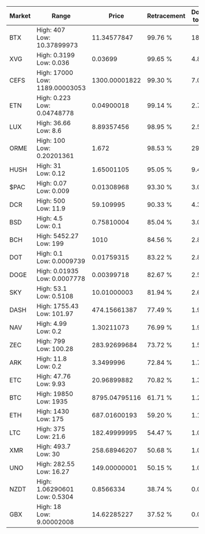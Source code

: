 | Market | Range | Price| Retracement | Doubles to 50% |
| --- | --- | --- | --- | --- |
| BTX | High: 407<br />Low: 10.37899973 | 11.34577847 | 99.76 % | 18.39 |
| XVG | High: 0.3199<br />Low: 0.036 | 0.03699 | 99.65 % | 4.81 |
| CEFS | High: 17000<br />Low: 1189.00003053 | 1300.00001822 | 99.30 % | 7.00 |
| ETN | High: 0.223<br />Low: 0.04748778 | 0.04900018 | 99.14 % | 2.76 |
| LUX | High: 36.66<br />Low: 8.6 | 8.89357456 | 98.95 % | 2.54 |
| ORME | High: 100<br />Low: 0.20201361 | 1.672 | 98.53 % | 29.96 |
| HUSH | High: 31<br />Low: 0.12 | 1.65001105 | 95.05 % | 9.43 |
| $PAC | High: 0.07<br />Low: 0.009 | 0.01308968 | 93.30 % | 3.02 |
| DCR | High: 500<br />Low: 11.9 | 59.109995 | 90.33 % | 4.33 |
| BSD | High: 4.5<br />Low: 0.1 | 0.75810004 | 85.04 % | 3.03 |
| BCH | High: 5452.27<br />Low: 199 | 1010 | 84.56 % | 2.80 |
| DOT | High: 0.1<br />Low: 0.0009739 | 0.01759315 | 83.22 % | 2.87 |
| DOGE | High: 0.01935<br />Low: 0.0007778 | 0.00399718 | 82.67 % | 2.52 |
| SKY | High: 53.1<br />Low: 0.5108 | 10.01000003 | 81.94 % | 2.68 |
| DASH | High: 1755.43<br />Low: 101.97 | 474.15661387 | 77.49 % | 1.96 |
| NAV | High: 4.99<br />Low: 0.2 | 1.30211073 | 76.99 % | 1.99 |
| ZEC | High: 799<br />Low: 100.28 | 283.92699684 | 73.72 % | 1.58 |
| ARK | High: 11.8<br />Low: 0.2 | 3.3499996 | 72.84 % | 1.79 |
| ETC | High: 47.76<br />Low: 9.93 | 20.96899882 | 70.82 % | 1.38 |
| BTC | High: 19850<br />Low: 1935 | 8795.04795116 | 61.71 % | 1.24 |
| ETH | High: 1430<br />Low: 175 | 687.01600193 | 59.20 % | 1.17 |
| LTC | High: 375<br />Low: 21.6 | 182.49999995 | 54.47 % | 1.09 |
| XMR | High: 493.7<br />Low: 30 | 258.68946207 | 50.68 % | 1.01 |
| UNO | High: 282.55<br />Low: 16.27 | 149.00000001 | 50.15 % | 1.00 |
| NZDT | High: 1.06290601<br />Low: 0.5304 | 0.8566334 | 38.74 % | 0.00 |
| GBX | High: 18<br />Low: 9.00002008 | 14.62285227 | 37.52 % | 0.00 |

